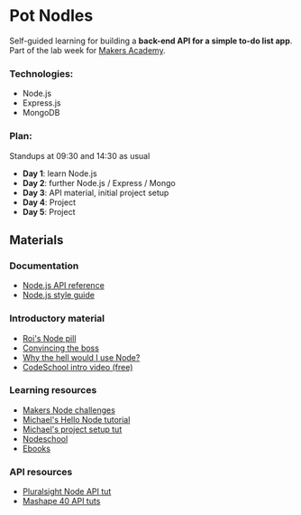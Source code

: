# Pot Nodles

Self-guided learning for building a **back-end API for a simple to-do list app**.
Part of the lab week for [Makers Academy](http://www.makersacademy.com/).

### Technologies:
* Node.js
* Express.js
* MongoDB

### Plan:
Standups at 09:30 and 14:30 as usual
* **Day 1**: learn Node.js
* **Day 2**: further Node.js / Express / Mongo
* **Day 3**: API material, initial project setup
* **Day 4**: Project
* **Day 5**: Project


## Materials

### Documentation
* [Node.js API reference](https://nodejs.org/api/)
* [Node.js style guide](https://github.com/felixge/node-style-guide)

### Introductory material
* [Roi's Node pill](https://github.com/makersacademy/course/blob/master/pills/node.md)
* [Convincing the boss](http://nodeguide.com/convincing_the_boss.html)
* [Why the hell would I use Node?](http://www.toptal.com/nodejs/why-the-hell-would-i-use-node-js)
* [CodeSchool intro video (free)](http://campus.codeschool.com/courses/real-time-web-with-node-js/level/1/video/1)

### Learning resources
* [Makers Node challenges](https://github.com/makersacademy/course/tree/master/node)
* [Michael's Hello Node tutorial](http://www.michaellennox.me/devramble/2016/01/13/hello-node.html)
* [Michael's project setup tut](http://www.michaellennox.me/devramble/2016/01/19/CRUD-app-node-express-gen.html)
* [Nodeschool](http://nodeschool.io/)
* [Ebooks](https://it-ebooks.info/tag/node.js/)

### API resources
* [Pluralsight Node API tut](https://www.pluralsight.com/courses/play-by-play-node-web-api-john-papa-sam-artioli)
* [Mashape 40 API tuts](http://blog.mashape.com/list-of-40-tutorials-on-how-to-create-an-api/)
